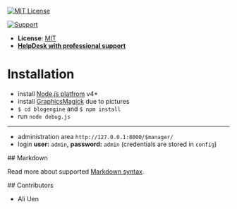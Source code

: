 [![MIT License][license-image]][license-url]

[![Support](http://www.uenmedia.de/img/logo.png)](http://www.uenmedia.com)

- __License__: [MIT](license.txt)
- [__HelpDesk with professional support__](http://uenmedia.com)

# Installation

- install [Node.js platfrom](https://nodejs.org/) v4+
- install [GraphicsMagick](http://www.graphicsmagick.org/) due to pictures
- `$ cd blogengine` and `$ npm install`
- run `node debug.js`

---

- administration area `http://127.0.0.1:8000/$manager/`
- login __user:__ `admin`, __password:__ `admin` (credentials are stored in `config`)

## Markdown

Read more about supported [Markdown syntax](https://github.com/Qurus/uenmediablog/blob/master/markdown.txt).

## Contributors

- Ali Uen

[license-image]: https://img.shields.io/badge/license-MIT-blue.svg?style=flat
[license-url]: license.txt
